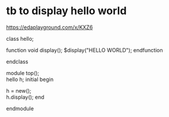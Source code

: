 # tb to display hello world
https://edaplayground.com/x/KXZ6


class hello;
  
  function void display();
    $display("HELLO WORLD");
  endfunction
  
endclass

module top();  
  hello h;
  initial
    begin
   
  h = new();   
  h.display();
    end
  
endmodule



